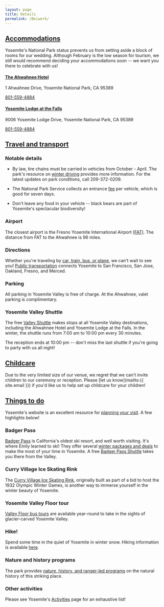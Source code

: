 ```yaml
---
layout: page
title: Details
permalink: /Beiwerk/
---
```


## [Accommodations](#Unterkunft)

Yosemite's National Park status prevents us from setting aside a block of rooms for our wedding. Although February is the low season for tourism, we still would recommend deciding your accommodations soon -- we want you there to celebrate with us!

#### [The Ahwahnee Hotel](http://www.yosemitepark.com/the-ahwahnee.aspx)

1 Ahwahnee Drive, Yosemite National Park, CA 95389

[801-559-4884](tel:+18015594884)


#### [Yosemite Lodge at the Falls](http://www.yosemitepark.com/yosemite-lodge.aspx)

9006 Yosemite Lodge Drive, Yosemite National Park, CA 95389

[801-559-4884](tel:+18015594884)


## [Travel and transport](#Transport)

### Notable details
* By law, tire chains must be carried in vehicles from October - April. The park's resource on [winter driving](http://www.yosemitepark.com/yosemite-winter-driving.aspx) provides more information. For the latest updates on park conditions, call 209-372-0209.

* The National Park Service collects an entrance [fee](http://www.nps.gov/yose/planyourvisit/fees.htm) per vehicle, which is good for seven days.

* Don't leave any food in your vehicle -- black bears are part of Yosemite's spectacular biodiversity!

### Airport

The closest airport is the Fresno Yosemite International Airport [(FAT)](http://www.flyfresno.com/). The distance from FAT to the Ahwahnee is 96 miles.

### Directions

Whether you're traveling by [car, train, bus, or plane](http://www.yosemitepark.com/yosemite-directions.aspx), we can't wait to see you! [Public transportation](http://www.yosemitepark.com/public-transportation.aspx) connects Yosemite to San Francisco, San Jose, Oakland, Fresno, and Merced.

### Parking

 All parking in Yosemite Valley is free of charge. At the Ahwahnee, valet parking is complimentary.

### Yosemite Valley Shuttle

The free [Valley Shuttle](http://www.yosemitepark.com/Files/2015_Yosemite-ShuttleMap.pdf) makes stops at all Yosemite Valley destinations, including the Ahwahnee Hotel and Yosemite Lodge at the Falls. In the winter, the shuttle runs from 7:00 am to 10:00 pm every 30 minutes.

The reception ends at 10:00 pm -- don't miss the last shuttle if you're going to party with us all night!


## [Childcare](#Wunderkind)

Due to the very limited size of our venue, we regret that we can't invite children to our ceremony or reception. Please [let us know](mailto:{{ site.email }}) if you'd like us to help set up childcare for your children!

## [Things to do](#Sehen)

Yosemite's website is an excellent resource for [planning your visit](http://www.yosemitepark.com/plan-your-visit.aspx). A few highlights below!

### Badger Pass 

[Badger Pass](http://www.yosemitepark.com/BadgerPass.aspx) is California's oldest ski resort, and well worth visiting. It's where Emily learned to ski! They offer several [winter packages and deals](http://www.yosemitepark.com/winter-package-deals.aspx?webSyncID=8a12c02a-37cd-2e0e-00c0-e8248e7c7269&sessionGUID=703b9a98-9ddd-b278-9a07-998794698e00) to make the most of your time in Yosemite. A free [Badger Pass Shuttle](http://www.yosemitepark.com/badger-shuttle-schedule.aspx) takes you there from the Valley.

### Curry Village Ice Skating Rink

The [Curry Village Ice Skating Rink](http://www.yosemitepark.com/ice-skating.aspx), originally built as part of a bid to host the 1932 Olympic Winter Games, is another way to immerse yourself in the winter beauty of Yosemite. 

### Yosemite Valley Floor tour

[Valley Floor bus tours](http://www.yosemitepark.com/valley-floor-tour.aspx) are available year-round to take in the sights of glacier-carved Yosemite Valley. 

### Hike!

Spend some time in the quiet of Yosemite in winter snow. Hiking information is available [here](http://www.yosemitepark.com/hiking-camping.aspx).

### Nature and history programs

The park provides [nature, history, and ranger-led programs](http://www.yosemitepark.com/nature-history-programs.aspx) on the natural history of this striking place.

### Other activities

Please see Yosemite's [Activities](http://www.yosemitepark.com/Activities.aspx) page for an exhaustive list!
